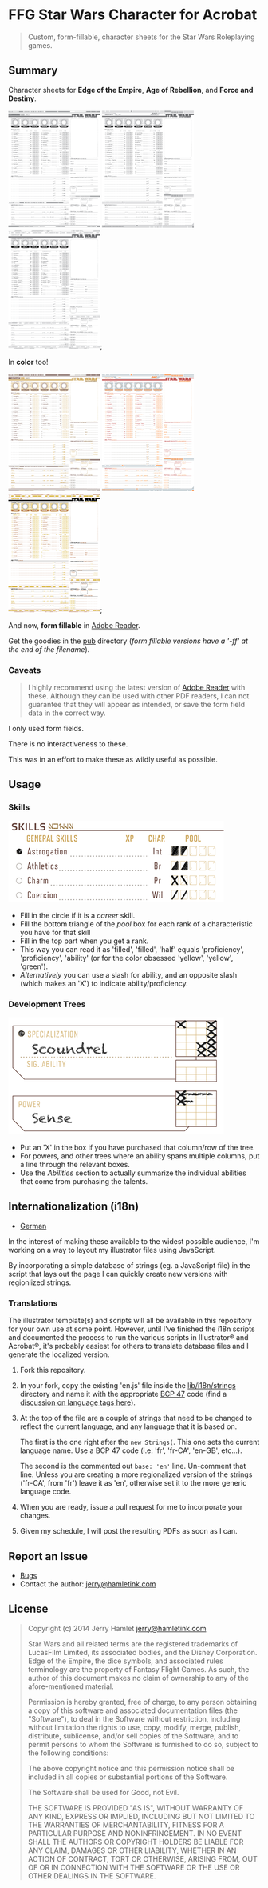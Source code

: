 FFG Star Wars Character for Acrobat
===================================

> Custom, form-fillable, character sheets for the Star Wars Roleplaying games.

Summary
-------

Character sheets for **Edge of the Empire**, **Age of Rebellion**, and **Force
and Destiny**. 

![EotE Gray Front](./pub/img/aurebesh-eote-g-front.png)
![AoR Gray Front](./pub/img/aurebesh-aor-g-front.png)
![FaD Gray Front](./pub/img/aurebesh-fad-g-front.png);

In **color** too!

![EotE Front](./pub/img/aurebesh-eote-front.png)
![AoR Front](./pub/img/aurebesh-aor-front.png)
![FaD Front](./pub/img/aurebesh-fad-front.png);

And now, **form fillable** in [Adobe Reader][reader].

Get the goodies in the [pub](./pub) directory (_form fillable versions have a
'-ff' at the end of the filename_).

### Caveats 

> I highly recommend using the latest version of [Adobe Reader][reader] with
> these.  Although they can be used with other PDF readers, I can not guarantee
> that they will appear as intended, or save the form field data in the correct
> way.

I only used form fields.

There is no interactiveness to these.

This was in an effort to make these as wildly useful as possible.


[reader]: http://get.adobe.com/reader/ "Adode Reader"

Usage
-----

### Skills ###

![Skills Usage](./pub/img/skill-usage.png)

* Fill in the circle if it is a _career_ skill.
* Fill the bottom triangle of the _pool_ box for each rank of a
  characteristic you have for that skill
* Fill in the top part when you get a rank.
* This way you can read it as 'filled', 'filled', 'half' equals
  'proficiency', 'proficiency', 'ability' (or for the color obsessed 'yellow',
  'yellow', 'green').
* _Alternatively_ you can use a slash for ability, and an opposite slash (which
  makes an 'X') to indicate ability/proficiency.

### Development Trees ###

![Development Tree Usage](./pub/img/development-tree-usage.png)

* Put an 'X' in the box if you have purchased that column/row of the tree.
* For powers, and other trees where an ability spans multiple columns, put a
  line through the relevant boxes.
* Use the _Abilities_ section to actually summarize the individual abilities that
  come from purchasing the talents.


Internationalization (i18n)
---------------------------

* [German](./README.de.md)

In the interest of making these available to the widest possible audience, I'm
working on a way to layout my illustrator files using JavaScript.

By incorporating a simple database of strings (eg. a JavaScript file) in the
script that lays out the page I can quickly create new versions with regionlized
strings.

### Translations

The illustrator template(s) and scripts will all be available in this repository
for your own use at some point. However, until I've finished the i18n scripts and
documented the process to run the various scripts in Illustrator® and Acrobat®,
it's probably easiest for others to translate database files and I generate the
localized version.

1. Fork this repository.

2. In your fork, copy the existing 'en.js' file inside the
   [lib/i18n/strings](lib/i18n/strings) directory and name it with the
   appropriate [BCP 47](BCP47) code (find a [discussion on language tags
   here][language-tags]).

3. At the top of the file are a couple of strings that need to be changed to
   reflect the current language, and any language that it is based on.

   The first is the one right after the `new Strings(`. This one sets the
   current language name. Use a BCP 47 code (i.e: 'fr', 'fr-CA', 'en-GB',
   etc...).

   The second is the commented out `base: 'en'` line. Un-comment that line.
   Unless you are creating a more regionalized version of the strings ('fr-CA',
   from 'fr') leave it as 'en', otherwise set it to the more generic language code.

4. When you are ready, issue a pull request for me to incorporate your changes.

5. Given my schedule, I will post the resulting PDFs as soon as I can.

[language-tags]: http://www.w3.org/International/questions/qa-choosing-language-tags
[BCP47]: https://tools.ietf.org/html/bcp47

Report an Issue
---------------

* [Bugs](http://github.com/jhamlet/ffg-swchar-acro/issues)
* Contact the author: <jerry@hamletink.com>


License
-------

> Copyright (c) 2014 Jerry Hamlet <jerry@hamletink.com>
> 
> Star Wars and all related terms are the registered trademarks of LucasFilm
> Limited, its associated bodies, and the Disney Corporation. Edge of the
> Empire, the dice symbols, and associated rules terminology are the property of
> Fantasy Flight Games. As such, the author of this document makes no claim of
> ownership to any of the afore-mentioned material.
> 
> Permission is hereby granted, free of charge, to any person obtaining a copy of
> this software and associated documentation files (the "Software"), to deal in
> the Software without restriction, including without limitation the rights to
> use, copy, modify, merge, publish, distribute, sublicense, and/or sell copies of
> the Software, and to permit persons to whom the Software is furnished to do so,
> subject to the following conditions:
> 
> The above copyright notice and this permission notice shall be included in all
> copies or substantial portions of the Software.
> 
> The Software shall be used for Good, not Evil.
> 
> THE SOFTWARE IS PROVIDED "AS IS", WITHOUT WARRANTY OF ANY KIND, EXPRESS OR
> IMPLIED, INCLUDING BUT NOT LIMITED TO THE WARRANTIES OF MERCHANTABILITY, FITNESS
> FOR A PARTICULAR PURPOSE AND NONINFRINGEMENT. IN NO EVENT SHALL THE AUTHORS OR
> COPYRIGHT HOLDERS BE LIABLE FOR ANY CLAIM, DAMAGES OR OTHER LIABILITY, WHETHER
> IN AN ACTION OF CONTRACT, TORT OR OTHERWISE, ARISING FROM, OUT OF OR IN
> CONNECTION WITH THE SOFTWARE OR THE USE OR OTHER DEALINGS IN THE SOFTWARE.
> 
